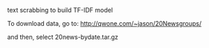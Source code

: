 text scrabbing to build TF-IDF model

To download data, go to:
http://qwone.com/~jason/20Newsgroups/

and then, select 
20news-bydate.tar.gz
 
